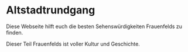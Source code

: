 # Altstadtrundgang
Diese Webseite hilft euch die besten Sehenswürdigkeiten Frauenfelds zu finden.

Dieser Teil Frauenfelds ist voller Kultur und Geschichte.
